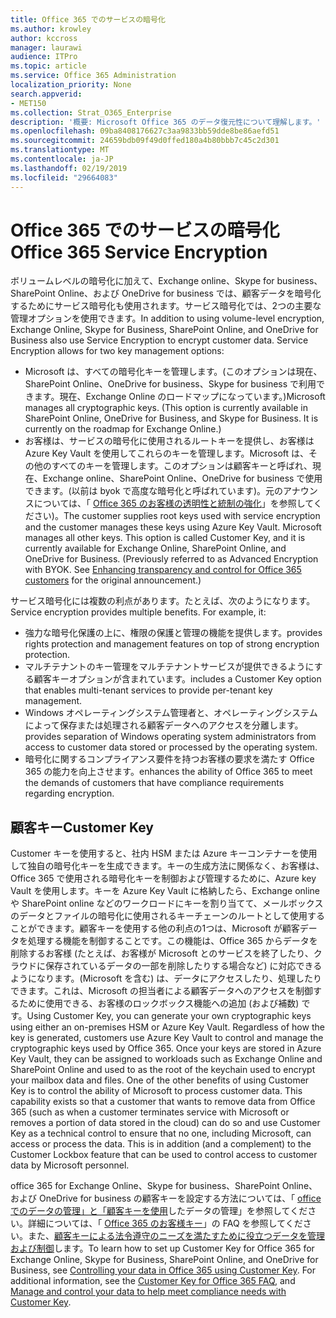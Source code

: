 ```yaml
---
title: Office 365 でのサービスの暗号化
ms.author: krowley
author: kccross
manager: laurawi
audience: ITPro
ms.topic: article
ms.service: Office 365 Administration
localization_priority: None
search.appverid:
- MET150
ms.collection: Strat_O365_Enterprise
description: '概要: Microsoft Office 365 のデータ復元性について理解します。'
ms.openlocfilehash: 09ba8408176627c3aa9833bb59dde8be86aefd51
ms.sourcegitcommit: 24659bdb09f49d0ffed180a4b80bbb7c45c2d301
ms.translationtype: MT
ms.contentlocale: ja-JP
ms.lasthandoff: 02/19/2019
ms.locfileid: "29664083"
---
```

# <a name="office-365-service-encryption"></a><span data-ttu-id="e14b7-103">Office 365 でのサービスの暗号化</span><span class="sxs-lookup"><span data-stu-id="e14b7-103">Office 365 Service Encryption</span></span>

<span data-ttu-id="e14b7-p101">ボリュームレベルの暗号化に加えて、Exchange online、Skype for business、SharePoint Online、および OneDrive for business では、顧客データを暗号化するためにサービス暗号化も使用されます。サービス暗号化では、2つの主要な管理オプションを使用できます。</span><span class="sxs-lookup"><span data-stu-id="e14b7-p101">In addition to using volume-level encryption, Exchange Online, Skype for Business, SharePoint Online, and OneDrive for Business also use Service Encryption to encrypt customer data. Service Encryption allows for two key management options:</span></span>
- <span data-ttu-id="e14b7-p102">Microsoft は、すべての暗号化キーを管理します。(このオプションは現在、SharePoint Online、OneDrive for business、Skype for business で利用できます。現在、Exchange Online のロードマップになっています。)</span><span class="sxs-lookup"><span data-stu-id="e14b7-p102">Microsoft manages all cryptographic keys. (This option is currently available in SharePoint Online, OneDrive for Business, and Skype for Business. It is currently on the roadmap for Exchange Online.)</span></span>
- <span data-ttu-id="e14b7-p103">お客様は、サービスの暗号化に使用されるルートキーを提供し、お客様は Azure Key Vault を使用してこれらのキーを管理します。Microsoft は、その他のすべてのキーを管理します。このオプションは顧客キーと呼ばれ、現在、Exchange online、SharePoint Online、OneDrive for business で使用できます。(以前は byok で高度な暗号化と呼ばれています)。元のアナウンスについては、「 [Office 365 のお客様の透明性と統制の強化](http://blogs.office.com/2015/04/21/enhancing-transparency-and-control-for-office-365-customers/)」を参照してください)。</span><span class="sxs-lookup"><span data-stu-id="e14b7-p103">The customer supplies root keys used with service encryption and the customer manages these keys using Azure Key Vault. Microsoft manages all other keys. This option is called Customer Key, and it is currently available for Exchange Online, SharePoint Online, and OneDrive for Business. (Previously referred to as Advanced Encryption with BYOK. See [Enhancing transparency and control for Office 365 customers](http://blogs.office.com/2015/04/21/enhancing-transparency-and-control-for-office-365-customers/) for the original announcement.)</span></span>

<span data-ttu-id="e14b7-p104">サービス暗号化には複数の利点があります。たとえば、次のようになります。</span><span class="sxs-lookup"><span data-stu-id="e14b7-p104">Service encryption provides multiple benefits. For example, it:</span></span>
- <span data-ttu-id="e14b7-116">強力な暗号化保護の上に、権限の保護と管理の機能を提供します。</span><span class="sxs-lookup"><span data-stu-id="e14b7-116">provides rights protection and management features on top of strong encryption protection.</span></span>
- <span data-ttu-id="e14b7-117">マルチテナントのキー管理をマルチテナントサービスが提供できるようにする顧客キーオプションが含まれています。</span><span class="sxs-lookup"><span data-stu-id="e14b7-117">includes a Customer Key option that enables multi-tenant services to provide per-tenant key management.</span></span>
- <span data-ttu-id="e14b7-118">Windows オペレーティングシステム管理者と、オペレーティングシステムによって保存または処理される顧客データへのアクセスを分離します。</span><span class="sxs-lookup"><span data-stu-id="e14b7-118">provides separation of Windows operating system administrators from access to customer data stored or processed by the operating system.</span></span>
- <span data-ttu-id="e14b7-119">暗号化に関するコンプライアンス要件を持つお客様の要求を満たす Office 365 の能力を向上させます。</span><span class="sxs-lookup"><span data-stu-id="e14b7-119">enhances the ability of Office 365 to meet the demands of customers that have compliance requirements regarding encryption.</span></span>

## <a name="customer-key"></a><span data-ttu-id="e14b7-120">顧客キー</span><span class="sxs-lookup"><span data-stu-id="e14b7-120">Customer Key</span></span>
<span data-ttu-id="e14b7-p105">Customer キーを使用すると、社内 HSM または Azure キーコンテナーを使用して独自の暗号化キーを生成できます。キーの生成方法に関係なく、お客様は、Office 365 で使用される暗号化キーを制御および管理するために、Azure key Vault を使用します。キーを Azure Key Vault に格納したら、Exchange online や SharePoint online などのワークロードにキーを割り当てて、メールボックスのデータとファイルの暗号化に使用されるキーチェーンのルートとして使用することができます。顧客キーを使用する他の利点の1つは、Microsoft が顧客データを処理する機能を制御することです。この機能は、Office 365 からデータを削除するお客様 (たとえば、お客様が Microsoft とのサービスを終了したり、クラウドに保存されているデータの一部を削除したりする場合など) に対応できるようになります。(Microsoft を含む) は、データにアクセスしたり、処理したりできます。これは、Microsoft の担当者による顧客データへのアクセスを制御するために使用できる、お客様のロックボックス機能への追加 (および補数) です。</span><span class="sxs-lookup"><span data-stu-id="e14b7-p105">Using Customer Key, you can generate your own cryptographic keys using either an on-premises HSM or Azure Key Vault. Regardless of how the key is generated, customers use Azure Key Vault to control and manage the cryptographic keys used by Office 365. Once your keys are stored in Azure Key Vault, they can be assigned to workloads such as Exchange Online and SharePoint Online and used to as the root of the keychain used to encrypt your mailbox data and files. One of the other benefits of using Customer Key is to control the ability of Microsoft to process customer data. This capability exists so that a customer that wants to remove data from Office 365 (such as when a customer terminates service with Microsoft or removes a portion of data stored in the cloud) can do so and use Customer Key as a technical control to ensure that no one, including Microsoft, can access or process the data. This is in addition (and a complement) to the Customer Lockbox feature that can be used to control access to customer data by Microsoft personnel.</span></span>

<span data-ttu-id="e14b7-p106">office 365 for Exchange Online、Skype for business、SharePoint Online、および OneDrive for business の顧客キーを設定する方法については、「 [office でのデータの管理」と「顧客キーを使用](https://support.office.com/article/Controlling-your-data-in-Office-365-using-Customer-Key-f2cd475a-e592-46cf-80a3-1bfb0fa17697)したデータの管理」を参照してください。詳細については、「 [Office 365 のお客様キー](https://support.office.com/article/Customer-Key-for-Office-365-FAQ-41ae293a-bd5c-4083-acd8-e1a2b4329da6)」の FAQ を参照してください。また、[顧客キーによる法令遵守のニーズを満たすために役立つデータを管理および制御](https://techcommunity.microsoft.com/t5/Microsoft-Ignite-Content-2017/Manage-and-control-your-data-to-help-meet-compliance-needs-with/td-p/117580)します。</span><span class="sxs-lookup"><span data-stu-id="e14b7-p106">To learn how to set up Customer Key for Office 365 for Exchange Online, Skype for Business, SharePoint Online, and OneDrive for Business, see [Controlling your data in Office 365 using Customer Key](https://support.office.com/article/Controlling-your-data-in-Office-365-using-Customer-Key-f2cd475a-e592-46cf-80a3-1bfb0fa17697). For additional information, see the [Customer Key for Office 365 FAQ](https://support.office.com/article/Customer-Key-for-Office-365-FAQ-41ae293a-bd5c-4083-acd8-e1a2b4329da6), and [Manage and control your data to help meet compliance needs with Customer Key](https://techcommunity.microsoft.com/t5/Microsoft-Ignite-Content-2017/Manage-and-control-your-data-to-help-meet-compliance-needs-with/td-p/117580).</span></span>
